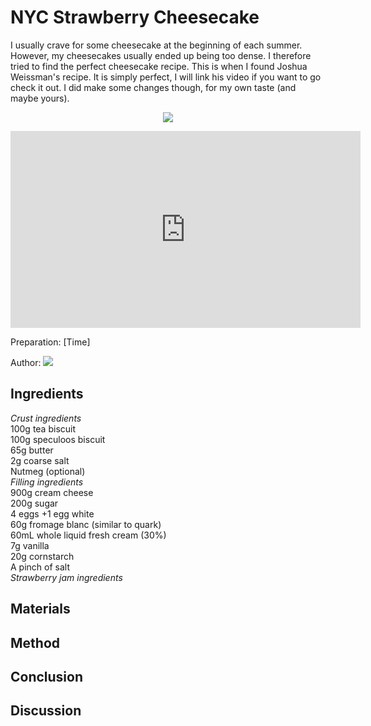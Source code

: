 # NYC Strawberry Cheesecake
I usually crave for some cheesecake at the beginning of each summer. However, my cheesecakes usually ended up being too dense. I therefore tried to find the perfect cheesecake recipe. This is when I found Joshua Weissman's recipe. It is simply perfect, I will link his video if you want to go check it out. I did make some changes though, for my own taste (and maybe yours).
<p align="center">
<img src="example.png" />
</p>
<iframe width="560" height="315" src="https://www.youtube.com/embed/YKI8TcaRdbI" title="YouTube video player" frameborder="0" allow="accelerometer; autoplay; clipboard-write; encrypted-media; gyroscope; picture-in-picture" allowfullscreen> </iframe>

Preparation: [Time]

Author:
<a href="https://discord.com"><img src="https://img.shields.io/badge/Discord-nouille%232370-25?style=for-the-badge&logo=discord" /> </a>  



## Ingredients
<i>Crust ingredients</i>
<br>100g tea biscuit
<br>100g speculoos biscuit
<br>65g butter
<br>2g coarse salt
<br>Nutmeg (optional)
<br>
<i>Filling ingredients</i>
<br> 900g cream cheese
<br>200g sugar
<br>4 eggs +1 egg white
<br>60g fromage blanc (similar to quark)
<br>60mL whole liquid fresh cream (30%)
<br>7g vanilla
<br>20g cornstarch
<br>A pinch of salt
<br>
<i>Strawberry jam ingredients</i>
<br>

## Materials

## Method

## Conclusion

## Discussion
